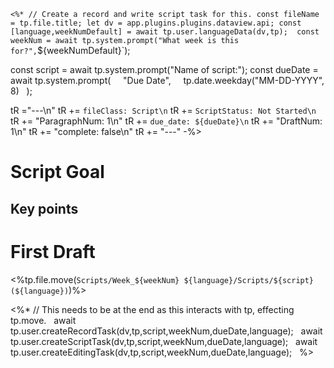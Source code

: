 
`<%*
// Create a record and write script task for this.
const fileName = tp.file.title;
let dv = app.plugins.plugins.dataview.api;
const [language,weekNumDefault] = await tp.user.languageData(dv,tp); 
const weekNum = await tp.system.prompt("What week is this for?",`${weekNumDefault}`);

const script = await tp.system.prompt("Name of script:");
const dueDate = await tp.system.prompt(
    "Due Date",
    tp.date.weekday("MM-DD-YYYY", 8)
  );

tR ="---\n"
tR += `fileClass: Script\n`
tR += `ScriptStatus: Not Started\n`
tR += "ParagraphNum: 1\n"
tR += `due_date: ${dueDate}\n`
tR += "DraftNum: 1\n"
tR += "complete: false\n"
tR += "---"
-%>

# Script Goal

## Key points


# First Draft
<%tp.file.move(`Scripts/Week_${weekNum} ${language}/Scripts/${script}(${language})`)%>

<%*
// This needs to be at the end as this interacts with tp, effecting tp.move. 
  await tp.user.createRecordTask(dv,tp,script,weekNum,dueDate,language);
  await tp.user.createScriptTask(dv,tp,script,weekNum,dueDate,language);
  await tp.user.createEditingTask(dv,tp,script,weekNum,dueDate,language);
  %>